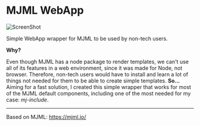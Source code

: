 # MJML WebApp

![ScreenShot](http://i.imgur.com/GBSbfkc.png)

Simple WebApp wrapper for MJML to be used by non-tech users.

__Why?__

Even though MJML has a node package to render templates, we can't use all of its features in a web environment, since it was made for Node, not browser. Therefore, non-tech users would have to install and learn a lot of things not needed for them to be able to create simple templates.
__So...__ Aiming for a fast solution, I created this simple wrapper that works for most of the MJML default components, including one of the most needed for my case: _mj-include_.

----

Based on MJML: https://mjml.io/
